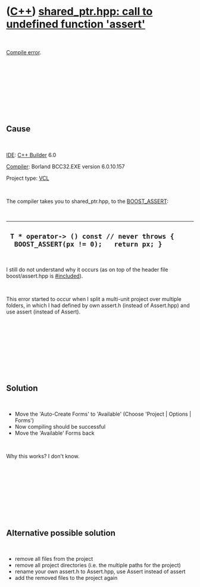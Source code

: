 



 

 

 

 

 

([C++](Cpp.htm)) [shared\_ptr.hpp: call to undefined function 'assert'](CppCompileErrorShared_ptrCallToUndefinedFunctionAssert.htm)
===================================================================================================================================

 

[Compile error](CppCompileError.htm).

 

 

 

 

 

Cause
-----

 

[IDE](CppIde.htm): [C++ Builder](CppBuilder.htm) 6.0

[Compiler](CppCompiler.htm): Borland BCC32.EXE version 6.0.10.157

Project type: [VCL](CppVcl.htm)

 

The compiler takes you to shared\_ptr.hpp, to the
[BOOST\_ASSERT](CppBOOST_ASSERT.htm):

 

  --------------------------------------------------------------------------------------
  ` T * operator-> () const // never throws {   BOOST_ASSERT(px != 0);   return px; }`
  --------------------------------------------------------------------------------------

 

I still do not understand why it occurs (as on top of the header file
boost/assert.hpp is [\#included](CppInclude.htm)).

 

This error started to occur when I split a multi-unit project over
multiple folders, in which I had defined by own assert.h (instead of
Assert.hpp) and use assert (instead of Assert).

 

 

 

 

 

Solution
--------

 

-   Move the 'Auto-Create Forms' to 'Available' (Choose 'Project |
    Options | Forms')
-   Now compiling should be successful
-   Move the 'Available' Forms back

 

Why this works? I don't know.

 

 

 

 

 

Alternative possible solution
-----------------------------

 

-   remove all files from the project
-   remove all project directories (i.e. the multiple paths for
    the project)
-   rename your own assert.h to Assert.hpp, use Assert instead of assert
-   add the removed files to the project again

 

 

 

 

 





 



